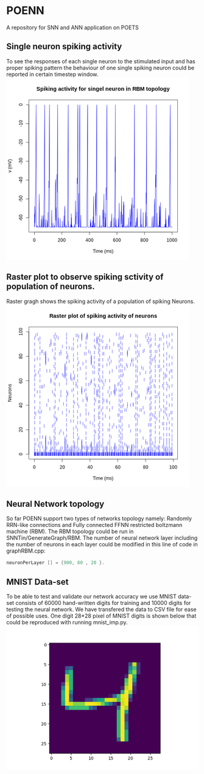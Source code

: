 # POENN
A repository for SNN and ANN application on POETS
## Single neuron spiking activity
To see the responses of each single neuron to the stimulated input and has proper spiking pattern
the behaviour of one single spiking neuron could be reported in certain timestep window.
![img](https://github.com/POETSII/POENN/blob/master/SNNTin/SnnGraphs/Spike_singleN_RNN_rand.png)
## Raster plot to observe spiking sctivity of population of neurons.
Raster gragh shows the spiking activity of a population of spiking Neurons.
![img](https://github.com/POETSII/POENN/blob/master/SNNTin/SnnGraphs/Output_raster.png)

## Neural Network topology
So far POENN support two types of networks topology namely: Randomly RRN-like connections and 
Fully connected FFNN restricted boltzmann machine (RBM). 
The RBM topology could be run in SNNTin/GenerateGraph/RBM. The number of neural network layer including
the number of neurons in each layer could be modified in this line of code in graphRBM.cpp:
```c++
neuronPerLayer [] = {900, 80 , 20 }.
```
## MNIST Data-set
To be able to test and validate our network accuracy we use MNIST data-set consists of 60000 hand-written digits 
for training and 10000 digits for testing the neural network. We have transfered the data to CSV file for ease of 
possible uses. One digit 28*28 pixel of MNIST digits is shown below that could be reproduced with running mnist_imp.py.
![img](https://github.com/POETSII/POENN/blob/master/Data/Figure_1.png)



